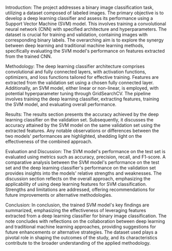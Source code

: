 Introduction:
The project addresses a binary image classification task, utilizing a dataset composed of labeled images. The primary objective is to develop a deep learning classifier and assess its performance using a Support Vector Machine (SVM) model. This involves training a convolutional neural network (CNN) with specified architecture and hyperparameters. The dataset is crucial for training and validation, containing images with corresponding binary labels. The overarching aim is to explore the synergy between deep learning and traditional machine learning methods, specifically evaluating the SVM model's performance on features extracted from the trained CNN.

Methodology:
The deep learning classifier architecture comprises convolutional and fully connected layers, with activation functions, optimizers, and loss functions tailored for effective training. Features are extracted from the validation set using a chosen fully connected layer. Additionally, an SVM model, either linear or non-linear, is employed, with potential hyperparameter tuning through GridSearchCV. The pipeline involves training the deep learning classifier, extracting features, training the SVM model, and evaluating overall performance.

Results:
The results section presents the accuracy achieved by the deep learning classifier on the validation set. Subsequently, it discusses the accuracy attained by the SVM model on the same validation set using the extracted features. Any notable observations or differences between the two models' performances are highlighted, shedding light on the effectiveness of the combined approach.

Evaluation and Discussion:
The SVM model's performance on the test set is evaluated using metrics such as accuracy, precision, recall, and F1-score. A comparative analysis between the SVM model's performance on the test set and the deep learning classifier's performance on the validation set provides insights into the models' relative strengths and weaknesses. The discussion section reflects on the overall approach, emphasizing the applicability of using deep learning features for SVM classification. Strengths and limitations are addressed, offering recommendations for future improvements or alternative methodologies.

Conclusion:
In conclusion, the trained SVM model's key findings are summarized, emphasizing the effectiveness of leveraging features extracted from a deep learning classifier for binary image classification. The note concludes with reflections on the collaboration between deep learning and traditional machine learning approaches, providing suggestions for future enhancements or alternative strategies. The dataset used plays a pivotal role in shaping the outcomes of the study, and its characteristics contribute to the broader understanding of the applied methodology.
